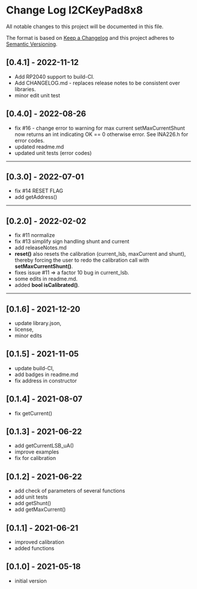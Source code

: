 # Change Log I2CKeyPad8x8

All notable changes to this project will be documented in this file.

The format is based on [Keep a Changelog](http://keepachangelog.com/)
and this project adheres to [Semantic Versioning](http://semver.org/).


## [0.4.1] - 2022-11-12
- Add RP2040 support to build-CI.
- Add CHANGELOG.md - replaces release notes to be consistent over libraries.
- minor edit unit test


## [0.4.0] - 2022-08-26
- fix #16 - change error to warning for max current
  setMaxCurrentShunt now returns an int indicating OK == 0
  otherwise error. See INA226.h for error codes.
- updated readme.md
- updated unit tests (error codes)

----

## [0.3.0] - 2022-07-01
- fix #14 RESET FLAG
- add getAddress()

----

## [0.2.0] - 2022-02-02
- fix #11 normalize
- fix #13 simplify sign handling shunt and current
- add releaseNotes.md
- **reset()** also resets the calibration (current_lsb, maxCurrent and shunt), 
thereby forcing the user to redo the calibration call with **setMaxCurrentShunt()**.
- fixes issue #11 => a factor 10 bug in current_lsb.
- some edits in readme.md.
- added **bool isCalibrated()**.

----

## [0.1.6] - 2021-12-20
- update library.json, 
- license, 
- minor edits

## [0.1.5] - 2021-11-05
- update build-CI, 
- add badges in readme.md
- fix address in constructor

## [0.1.4] - 2021-08-07  
- fix getCurrent()

## [0.1.3] - 2021-06-22  
- add getCurrentLSB_uA()
- improve examples
- fix for calibration

## [0.1.2] - 2021-06-22
- add check of parameters of several functions
- add unit tests
- add getShunt()
- add getMaxCurrent()

## [0.1.1] - 2021-06-21  
- improved calibration
- added functions

## [0.1.0] - 2021-05-18  
- initial version



